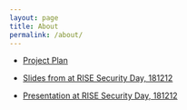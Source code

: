 ```yaml
---
layout: page
title: About
permalink: /about/
---
```


- [Project Plan][plan]
- [Slides from at RISE Security Day, 181212][slides]
- [Presentation at RISE Security Day, 181212][video]

  [plan]: ../files/main.pdf "Project Plan"
  [slides]: ../files/assist-pres.pdf "Slides from at RISE Security Day, 181212"
  [video]: https://www.youtube.com/watch?v=zks0plZUgIQ&list=PLqLiVcF3GKy3stjqYHbhDSsHNH9zpt-in&index=3 "Presentation at RISE Security Day, 181212"
